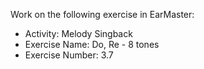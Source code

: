 Work on the following exercise in EarMaster:
- Activity: Melody Singback
- Exercise Name: Do, Re - 8 tones
- Exercise Number: 3.7
